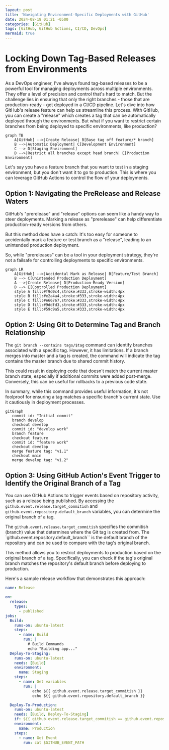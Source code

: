 ```yaml
---
layout: post
title: 'Navigating Environment-Specific Deployments with GitHub'
date: 2024-08-18 01:21 -0500
categories: [GitHub]
tags: [GitHub, GitHub Actions, CI/CD, DevOps]
mermaid: true
---
```


# Locking Down Tag-Based Releases from Environments

As a DevOps engineer, I've always found tag-based releases to be a powerful tool for managing deployments across multiple environments. They offer a level of precision and control that's hard to match. But the challenge lies in ensuring that only the right branches - those that are production-ready - get deployed in a CI/CD pipeline. Let's dive into how GitHub's release feature can help us streamline this process. With GitHub, you can create a "release" which creates a tag that can be automatically deployed through the environments. But what if you want to restrict certain branches from being deployed to specific environments, like production?

```mermaid
graph TB
    A[GitHub] -->|Create Release| B[Base tag off feature/* branch]
    B -->|Automatic Deployment| C[Development Environment]
    C --> D[Staging Environment]
    D -->|Restrict all branches except head branch| E[Production Environment]
```

Let's say you have a feature branch that you want to test in a staging environment, but you don't want it to go to production. This is where you can leverage GitHub Actions to control the flow of your deployments.

## Option 1: Navigating the PreRelease and Release Waters
GitHub's "prerelease" and "release" options can seem like a handy way to steer deployments. Marking a release as "prerelease" can help differentiate production-ready versions from others.

But this method does have a catch: It's too easy for someone to accidentally mark a feature or test branch as a "release", leading to an unintended production deployment.

So, while "prereleases" can be a tool in your deployment strategy, they're not a failsafe for controlling deployments to specific environments.

```mermaid
graph LR
    A[GitHub] -->|Accidental Mark as Release| B[Feature/Test Branch]
    B --> C[Unintended Production Deployment]
    A -->|Create Release| D[Production-Ready Version]
    D --> E[Controlled Production Deployment]
    style A fill:#f9d0c4,stroke:#333,stroke-width:4px
    style B fill:#e2a4a4,stroke:#333,stroke-width:4px
    style C fill:#e66767,stroke:#333,stroke-width:4px
    style D fill:#9ddfd3,stroke:#333,stroke-width:4px
    style E fill:#59c9a5,stroke:#333,stroke-width:4px
```


## Option 2: Using Git to Determine Tag and Branch Relationship
The `git branch --contains tags/$tag` command can identify branches associated with a specific tag. However, it has limitations. If a branch merges into master and a tag is created, the command will indicate the tag contains the master branch due to shared commit history.

This could result in deploying code that doesn't match the current master branch state, especially if additional commits were added post-merge. Conversely, this can be useful for rollbacks to a previous code state.

In summary, while this command provides useful information, it's not foolproof for ensuring a tag matches a specific branch's current state. Use it cautiously in deployment processes.


```mermaid
gitGraph
   commit id: "Initial commit"
   branch develop
   checkout develop
   commit id: "develop work"
   branch feature
   checkout feature
   commit id: "feature work"
   checkout develop
   merge feature tag: "v1.1"
   checkout main
   merge develop tag: "v1.2"
```

## Option 3: Using GitHub Action's Event Trigger to Identify the Original Branch of a Tag

You can use GitHub Actions to trigger events based on repository activity, such as a release being published. By accessing the `github.event.release.target_commitish` and `github.event.repository.default_branch` variables, you can determine the original branch of a tag.

The `github.event.release.target_commitish` specifies the commitish (branch) value that determines where the Git tag is created from. The `github.event.repository.default_branch`` is the default branch of the repository and can be used to compare with the tag's original branch.

This method allows you to restrict deployments to production based on the original branch of a tag. Specifically, you can check if the tag's original branch matches the repository's default branch before deploying to production.

Here's a sample release workflow that demonstrates this approach:

```yml
name: Release

on:
  release:
    types:
      - published
jobs:
  Build: 
    runs-on: ubuntu-latest
    steps:
      - name: Build
        run: |
          # Build Commands
          echo "Building app..."
  Deploy-To-Staging:
    runs-on: ubuntu-latest
    needs: [Build]
    environment:
      name: Staging
    steps:
      - name: Get variables
        run: |
            echo ${{ github.event.release.target_commitish }}
            echo ${{ github.event.repository.default_branch }}

  Deploy-To-Production:
    runs-on: ubuntu-latest
    needs: [Build, Deploy-To-Staging]
    if: ${{ github.event.release.target_commitish == github.event.repository.default_branch }}
    environment:
      name: Production
    steps:
      - name: Get Event
        run: cat $GITHUB_EVENT_PATH
```